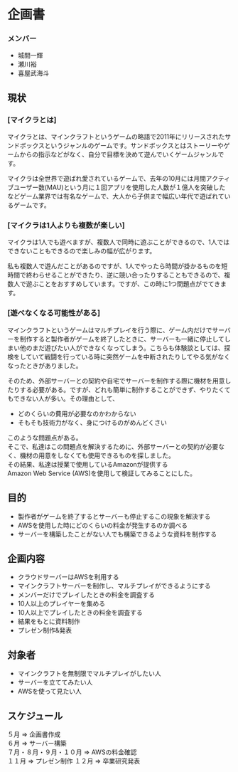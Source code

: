 # 企画書  
### メンバー  
- 城間一輝  
- 瀬川裕  
- 喜屋武海斗 



## 現状
### [マイクラとは]
マイクラとは、マインクラフトというゲームの略語で2011年にリリースされたサンドボックスというジャンルのゲームです。サンドボックスとはストーリーやゲームからの指示などがなく、自分で目標を決めて遊んでいくゲームジャンルです。  

マイクラは全世界で遊ばれ愛されているゲームで、去年の10月には月間アクティブユーザー数(MAU)という月に１回アプリを使用した人数が１億人を突破したなどゲーム業界では有名なゲームで、大人から子供まで幅広い年代で遊ばれているゲームです。  


### [マイクラは1人よりも複数が楽しい]
マイクラは1人でも遊べますが、複数人で同時に遊ぶことができるので、1人ではできないこともできるので楽しみの幅が広がります。  

私も複数人で遊んだことがあるのですが、1人でやったら時間が掛かるものを短時間で終わらせることができたり、逆に競い合ったりすることもできるので、複数人で遊ぶことをおすすめしています。ですが、この時に1つ問題点がでてきます。  


### [遊べなくなる可能性がある]
マインクラフトというゲームはマルチプレイを行う際に、ゲーム内だけでサーバーを制作すると製作者がゲームを終了したときに、サーバーも一緒に停止してしまい他のまだ遊びたい人ができなくなってしまう。こちらも体験談としては、探検をしていて戦闘を行っている時に突然ゲームを中断されたりしてやる気がなくなったときがありました。  


そのため、外部サーバーとの契約や自宅でサーバーを制作する際に機材を用意したりする必要がある。ですが、どれも簡単に制作することができず、やりたくてもできない人が多い。その理由として、  

- どのくらいの費用が必要なのかわからない  
- そもそも技術力がなく、身につけるのがめんどくさい  

このような問題点がある。  
そこで、私達はこの問題点を解決するために、外部サーバーとの契約が必要なく、機材の用意をしなくても使用できるものを探しました。  
その結果、私達は授業で使用しているAmazonが提供する  
Amazon Web Service (AWS)を使用して検証してみることにした。  



## 目的  
- 製作者がゲームを終了するとサーバーも停止するこの現象を解決する  
- AWSを使用した時にどのくらいの料金が発生するのか調べる  
- サーバーを構築したことがない人でも構築できるような資料を制作する  



## 企画内容  
- クラウドサーバーはAWSを利用する
- マインクラフトサーバーを制作し、マルチプレイができるようにする
- メンバーだけでプレイしたときの料金を調査する
- 10人以上のプレイヤーを集める
- 10人以上でプレイしたときの料金を調査する
- 結果をもとに資料制作
- プレゼン制作&発表



## 対象者  
- マインクラフトを無制限でマルチプレイがしたい人
- サーバーを立ててみたい人
- AWSを使って見たい人



## スケジュール  
５月 => 企画書作成  
６月 => サーバー構築  
７月・８月・９月・１０月 => AWSの料金確認  
１１月 => プレゼン制作
１２月 => 卒業研究発表  

